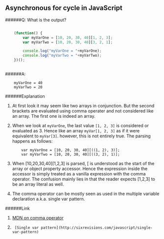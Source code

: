 ## Asynchronous for cycle in JavaScript

######Q: What is the output?

```js

	(function() {
		var myVarOne = [10, 20, 30, 40][1, 2, 3];
		var myVarTwo = [10, 20, 30, 40][3, 2, 1];

		console.log("myVarOne = "+myVarOne);
		console.log("myVarTwo = "+myVarTwo);
	})();
	￼	
```

######A: 

```		
	myVarOne = 40
	myVarTwo = 20

```

######Explanation

1. At first look it may seem like two arrays in conjunction. But the second brackets are evaluated using comma operater and not considered like an array. The first one is indeed an array.
2. When we look at `myVarOne`,  the last value `[1, 2, 3]` is considered or evaluated as 3. Hence like an array `myVar[1, 2, 3]` as if it were equivalent to `myVar[3]`. however, this is not entirely true. The parsing happens as follows: 
	
	```
		var myVarOne = [10, 20, 30, 40][((1, 2), 3)];
		var myVarTwo = [10, 20, 30, 40][((3, 2), 1)];
	
	```
3. When [10,20,30,40][1,2,3] is parsed, [ is understood as the start of the array or object property accessor. Hence the expression inside the accessor is simply treated as a vanilla expression with the comma operator. The confusion mainly lies in that the reader expects [1,2,3] to be an array literal as well.
4. The comma operator can be mostly seen as used in the multiple variable declaration a.k.a. single var pattern.

######Link

1.	[MDN on comma operator](https://developer.mozilla.org/en/docs/Web/JavaScript/Reference/Operators/Comma_Operator)
2.      [Single var pattern](http://sixrevisions.com/javascript/single-var-pattern)
